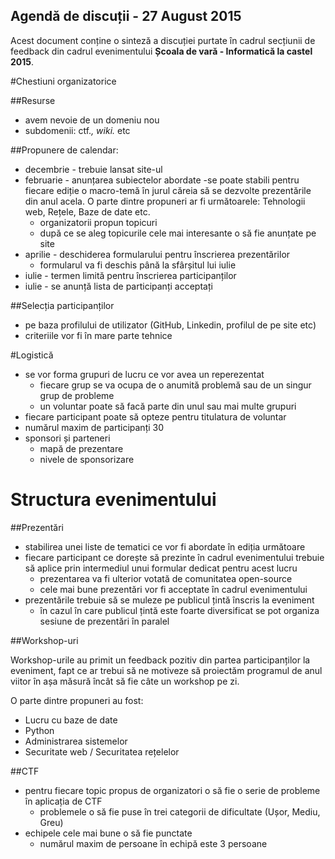 Agendă de discuții - 27 August 2015
-----------------------------------

Acest document conține o sinteză a discuției purtate în cadrul secțiunii de feedback din cadrul evenimentului **Școala de vară - Informatică la castel 2015**.

#Chestiuni organizatorice

##Resurse

- avem nevoie de un domeniu nou
- subdomenii: ctf.*, wiki.* etc

##Propunere de calendar:

- decembrie - trebuie lansat site-ul
- februarie - anunțarea subiectelor abordate
    -se poate stabili pentru fiecare ediție o macro-temă în jurul căreia să se dezvolte prezentările din anul acela. O parte dintre propuneri ar fi următoarele: Tehnologii web, Rețele, Baze de date etc.
    - organizatorii propun topicuri
    - după ce se aleg topicurile cele mai interesante o să fie anunțate pe site
- aprilie   - deschiderea formularului pentru înscrierea prezentărilor
    - formularul va fi deschis până la sfârșitul lui iulie
- iulie     - termen limită pentru înscrierea participanților
- iulie     - se anunță lista de participanți acceptați

##Selecția participanților

- pe baza profilului de utilizator (GitHub, Linkedin, profilul de pe site etc)
- criteriile vor fi în mare parte tehnice

#Logistică

- se vor forma grupuri de lucru ce vor avea un reperezentat
    - fiecare grup se va ocupa de o anumită problemă sau de un singur grup de probleme
    - un voluntar poate să facă parte din unul sau mai multe grupuri
- fiecare participant poate să opteze pentru titulatura de voluntar
- numărul maxim de participanți 30
- sponsori și parteneri
    - mapă de prezentare
    - nivele de sponsorizare

# Structura evenimentului

##Prezentări

- stabilirea unei liste de tematici ce vor fi abordate în ediția următoare
- fiecare participant ce dorește să prezinte în cadrul evenimentului trebuie să aplice prin intermediul unui formular dedicat pentru acest lucru
    - prezentarea va fi ulterior votată de comunitatea open-source
    - cele mai bune prezentări vor fi acceptate în cadrul evenimentului
- prezentările trebuie să se muleze pe publicul țintă înscris la eveniment
    - în cazul în care publicul țintă este foarte diversificat se pot organiza sesiune de prezentări în paralel


##Workshop-uri

Workshop-urile au primit un feedback pozitiv din partea participanților la eveniment, fapt ce ar trebui să ne motiveze să proiectăm programul de anul viitor în așa măsură încât să fie câte un workshop pe zi.

O parte dintre propuneri au fost:

- Lucru cu baze de date
- Python
- Administrarea sistemelor
- Securitate web / Securitatea rețelelor

##CTF

- pentru fiecare topic propus de organizatori o să fie o serie de probleme în aplicația de CTF
    - problemele o să fie puse în trei categorii de dificultate (Ușor, Mediu, Greu)
- echipele cele mai bune o să fie punctate
    - numărul maxim de persoane în echipă este 3 persoane
